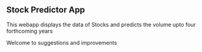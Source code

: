 ## Stock Predictor App
This webapp displays the data of Stocks and predicts the volume upto four forthcoming years

Welcome to suggestions and improvements
